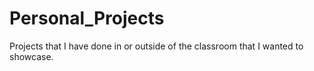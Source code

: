 # Personal_Projects
Projects that I have done in or outside of the classroom that I wanted to showcase.
